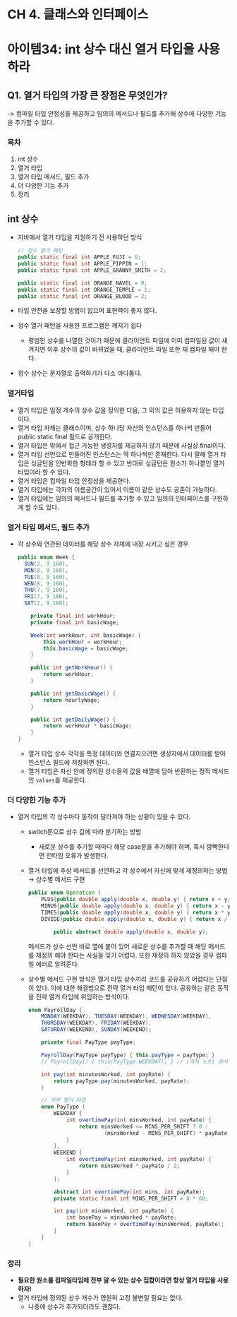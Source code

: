 # CH 4. 클래스와 인터페이스

# 아이템34: int 상수 대신 열거 타입을 사용하라

## Q1. 열거 타입의 가장 큰 장점은 무엇인가?

-> 컴파일 타입 안정성을 제공하고 임의의 메서드나 필드를 추가해 상수에 다양한 기능을 추가할 수 있다.

### 목차

1. int 상수
2. 열거 타입
3. 열거 타입 메서드, 필드 추가
4. 더 다양한 기능 추가
5. 정리

## int 상수

- 자바에서 열거 타입을 지원하기 전 사용하던 방식

  ```java
  // 정수 열거 패턴
  public static final int APPLE_FUJI = 0;
  public static final int APPLE_PIPPIN = 1;
  public static final int APPLE_GRANNY_SMITH = 2;

  public static final int ORANGE_NAVEL = 0;
  public static final int ORANGE_TEMPLE = 1;
  public static final int ORANGE_BLOOD = 2;
  ```

- 타입 안전을 보장할 방법이 없으며 표현력이 좋지 않다.
- 정수 열거 패턴을 사용한 프로그램은 깨지기 쉽다
  - 평범한 상수를 나열한 것이기 때문에 클라이언트 파일에 이미 컴파일된 값이 새겨지면 이후 상수의 값이 바뀌었을 때, 클라이언트 파일 또한 재 컴파일 해야 한다.
- 정수 상수는 문자열로 출력하기가 다소 까다롭다.

### 열거타입

- 열거 타입은 일정 개수의 상수 값을 정의한 다음, 그 외의 값은 허용하지 않는 타입이다.
- 열거 타입 자체는 클래스이며, 상수 하나당 자신의 인스턴스를 하나씩 만들어 public static final 필드로 공개한다.
- 열거 타입은 밖에서 접근 가능한 생성자를 제공하지 않기 때문에 사실상 final이다.
- 열거 타입 선언으로 만들어진 인스턴스는 딱 하나씩만 존재한다. 다시 말해 열거 타입은 싱글턴을 인반화한 형태라 할 수 있고 반대로 싱글턴은 원소가 하나뿐인 열거 타입이라 할 수 있다.
- 열거 타입은 컴파일 타입 안정성을 제공한다.
- 열거 타입에는 각자의 이름공간이 있어서 이름이 같은 상수도 공존이 가능하다.
- 열거 타입에는 임의의 메서드나 필드를 추가할 수 있고 임의의 인터페이스를 구현하게 할 수도 있다.

### 열거 타입 메서드, 필드 추가

- 각 상수와 연관된 데이터를 해당 상수 자체에 내장 시키고 싶은 경우

  ```java
  public enum Week {
  	SUN(2, 9_160),
  	MON(8, 9_160),
  	TUE(8, 9_160),
  	WEN(8, 9_160),
  	THU(7, 9_160),
  	FRI(7, 9_160),
  	SAT(2, 9_160);

      private final int workHour;
      private final int basicWage;

      Week(int workHour, int basicWage) {
          this.workHour = workHour;
          this.basicWage = basicWage;
      }

      public int getWorkHour() {
          return workHour;
      }

      public int getBasicWage() {
          return hourlyWage;
      }

      public int getDailyWage() {
          return workHour * basicWage;
      }
  }
  ```

  - 열거 타입 상수 각각을 특정 데이터와 연결지으려면 생성자에서 데이터를 받아 인스턴스 필드에 저장하면 된다.
  - 열거 타입은 자신 안에 정의된 상수들의 값을 배열에 담아 반환하는 정적 메서드인 `values`를 제공한다.

### 더 다양한 기능 추가

- 열거 타입의 각 상수마다 동작이 달라져야 하는 상황이 있을 수 있다.

  - switch문으로 상수 값에 따라 분기하는 방법
    - 새로운 상수를 추가할 때마다 해당 case문을 추가해야 하며, 혹시 깜빡한다면 런타임 오류가 발생한다.
  - 열거 타입에 추상 메서드를 선언하고 각 상수에서 자신에 맞게 재정의하는 방법 → 상수별 메서드 구현

    ```java
    public enum Operation {
        PLUS{public double apply(double x, double y) { return x + y; }},
        MINUS{public double apply(double x, double y) { return x - y; }},
        TIMES{public double apply(double x, double y) { return x * y; }},
        DIVIDE{public double apply(double x, double y) { return x / y; }};

    		public abstract double apply(double x, double y);
    ```

    메서드가 상수 선언 바로 옆에 붙어 있어 새로운 상수를 추가할 때 해당 메서드를 재정의 해야 한다는 사실을 잊기 어렵다. 또한 재정의 하지 않았을 경우 컴파일 에러로 알려준다.

  - 상수별 메서드 구현 방식은 열거 타입 상수끼리 코드를 공유하기 어렵다는 단점이 있다. 이에 대한 해결법으로 전략 열거 타입 패턴이 있다. 공유하는 같은 동작을 전략 열거 타입에 위임하는 방식이다.

    ```java
    enum PayrollDay {
        MONDAY(WEEKDAY), TUESDAY(WEEKDAY), WEDNESDAY(WEEKDAY),
        THURSDAY(WEEKDAY), FRIDAY(WEEKDAY),
        SATURDAY(WEEKEND), SUNDAY(WEEKEND);

        private final PayType payType;

        PayrollDay(PayType payType) { this.payType = payType; }
        // PayrollDay() { this(PayType.WEEKDAY); } // (역자 노트) 원서 4쇄부터 삭제

        int pay(int minutesWorked, int payRate) {
            return payType.pay(minutesWorked, payRate);
        }

        // 전략 열거 타입
        enum PayType {
            WEEKDAY {
                int overtimePay(int minsWorked, int payRate) {
                    return minsWorked <= MINS_PER_SHIFT ? 0 :
                            (minsWorked - MINS_PER_SHIFT) * payRate / 2;
                }
            },
            WEEKEND {
                int overtimePay(int minsWorked, int payRate) {
                    return minsWorked * payRate / 2;
                }
            };

            abstract int overtimePay(int mins, int payRate);
            private static final int MINS_PER_SHIFT = 8 * 60;

            int pay(int minsWorked, int payRate) {
                int basePay = minsWorked * payRate;
                return basePay + overtimePay(minsWorked, payRate);
            }
        }
    }
    ```

### 정리

- **필요한 원소를 컴파일타임에 전부 알 수 있는 상수 집합이라면 항상 열거 타입을 사용하자!**
- 열거 타입에 정의된 상수 개수가 영원히 고정 불변일 필요는 없다.
  - 나중에 상수가 추가되더라도 괜찮다.
